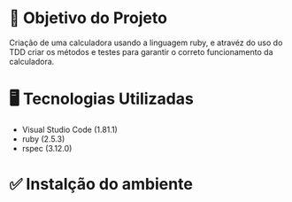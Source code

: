 # :dart: Objetivo do Projeto

Criação de uma calculadora usando a linguagem ruby, e atravéz do uso do TDD criar os métodos e testes para garantir o correto funcionamento da calculadora.

#  :desktop_computer: Tecnologias Utilizadas

* Visual Studio Code (1.81.1)
* ruby (2.5.3)
* rspec (3.12.0)

# :white_check_mark: Instalção do ambiente

